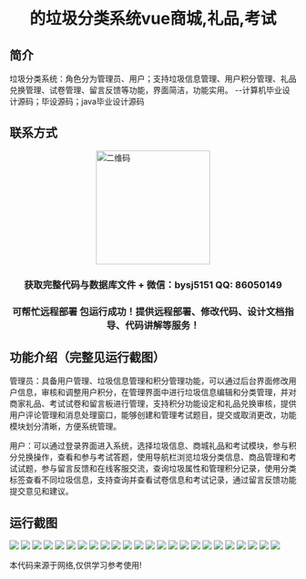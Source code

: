 <p><h1 align="center">的垃圾分类系统vue商城,礼品,考试</h1></p>

## 简介
垃圾分类系统：角色分为管理员、用户；支持垃圾信息管理、用户积分管理、礼品兑换管理、试卷管理、留言反馈等功能，界面简洁，功能实用。    --计算机毕业设计源码；毕设源码；java毕业设计源码


## 联系方式
<img src="https://bs-1329754181.cos.ap-shanghai.myqcloud.com/wx.jpg" alt="二维码" style="display: block; margin: 0 auto;" width="200px">
<p><h3 align="center">获取完整代码与数据库文件 + 微信：bysj5151 QQ: 86050149</h3></p>
<p><h3 align="center">可帮忙远程部署 包运行成功！提供远程部署、修改代码、设计文档指导、代码讲解等服务！</h3></p>

## 功能介绍（完整见运行截图）
管理员：具备用户管理、垃圾信息管理和积分管理功能，可以通过后台界面修改用户信息，审核和调整用户积分，在管理界面中进行垃圾信息编辑和分类管理，并对商家礼品、考试试卷和留言板进行管理，支持积分功能设定和礼品兑换审核，提供用户评论管理和消息处理窗口，能够创建和管理考试题目，提交或取消更改，功能模块划分清晰，方便系统管理。

用户：可以通过登录界面进入系统，选择垃圾信息、商城礼品和考试模块，参与积分兑换操作，查看和参与考试答题，使用导航栏浏览垃圾分类信息、商品管理和考试试题，参与留言反馈和在线客服交流，查询垃圾属性和管理积分记录，使用分类标签查看不同垃圾信息，支持查询并查看试卷信息和考试记录，通过留言反馈功能提交意见和建议。


## 运行截图
![](https://bs-1329754181.cos.ap-shanghai.myqcloud.com/ssm/garbageClassificationSystemGiftExam/img/001.jpg)
![](https://bs-1329754181.cos.ap-shanghai.myqcloud.com/ssm/garbageClassificationSystemGiftExam/img/002.jpg)
![](https://bs-1329754181.cos.ap-shanghai.myqcloud.com/ssm/garbageClassificationSystemGiftExam/img/003.jpg)
![](https://bs-1329754181.cos.ap-shanghai.myqcloud.com/ssm/garbageClassificationSystemGiftExam/img/004.jpg)
![](https://bs-1329754181.cos.ap-shanghai.myqcloud.com/ssm/garbageClassificationSystemGiftExam/img/005.jpg)
![](https://bs-1329754181.cos.ap-shanghai.myqcloud.com/ssm/garbageClassificationSystemGiftExam/img/006.jpg)
![](https://bs-1329754181.cos.ap-shanghai.myqcloud.com/ssm/garbageClassificationSystemGiftExam/img/007.jpg)
![](https://bs-1329754181.cos.ap-shanghai.myqcloud.com/ssm/garbageClassificationSystemGiftExam/img/008.jpg)
![](https://bs-1329754181.cos.ap-shanghai.myqcloud.com/ssm/garbageClassificationSystemGiftExam/img/009.jpg)
![](https://bs-1329754181.cos.ap-shanghai.myqcloud.com/ssm/garbageClassificationSystemGiftExam/img/010.jpg)
![](https://bs-1329754181.cos.ap-shanghai.myqcloud.com/ssm/garbageClassificationSystemGiftExam/img/011.jpg)
![](https://bs-1329754181.cos.ap-shanghai.myqcloud.com/ssm/garbageClassificationSystemGiftExam/img/012.jpg)
![](https://bs-1329754181.cos.ap-shanghai.myqcloud.com/ssm/garbageClassificationSystemGiftExam/img/013.jpg)
![](https://bs-1329754181.cos.ap-shanghai.myqcloud.com/ssm/garbageClassificationSystemGiftExam/img/014.jpg)
![](https://bs-1329754181.cos.ap-shanghai.myqcloud.com/ssm/garbageClassificationSystemGiftExam/img/015.jpg)
![](https://bs-1329754181.cos.ap-shanghai.myqcloud.com/ssm/garbageClassificationSystemGiftExam/img/016.jpg)
![](https://bs-1329754181.cos.ap-shanghai.myqcloud.com/ssm/garbageClassificationSystemGiftExam/img/017.jpg)
![](https://bs-1329754181.cos.ap-shanghai.myqcloud.com/ssm/garbageClassificationSystemGiftExam/img/018.jpg)
![](https://bs-1329754181.cos.ap-shanghai.myqcloud.com/ssm/garbageClassificationSystemGiftExam/img/019.jpg)
![](https://bs-1329754181.cos.ap-shanghai.myqcloud.com/ssm/garbageClassificationSystemGiftExam/img/020.jpg)
![](https://bs-1329754181.cos.ap-shanghai.myqcloud.com/ssm/garbageClassificationSystemGiftExam/img/021.jpg)
![](https://bs-1329754181.cos.ap-shanghai.myqcloud.com/ssm/garbageClassificationSystemGiftExam/img/022.jpg)
![](https://bs-1329754181.cos.ap-shanghai.myqcloud.com/ssm/garbageClassificationSystemGiftExam/img/023.jpg)
![](https://bs-1329754181.cos.ap-shanghai.myqcloud.com/ssm/garbageClassificationSystemGiftExam/img/024.jpg)

<p>本代码来源于网络,仅供学习参考使用!</p>
